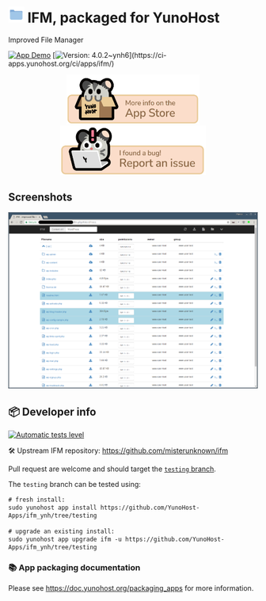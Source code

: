 <!--
N.B.: This README was automatically generated by <https://github.com/YunoHost/apps_tools/blob/main/readme_generator>
It shall NOT be edited by hand.
-->

<h1>
  <img src="https://raw.githubusercontent.com/YunoHost/apps/main/logos/ifm.png" width="32px" alt="Logo of IFM">
  IFM, packaged for YunoHost
</h1>

Improved File Manager

[![App Demo](https://img.shields.io/badge/App_Demo-blue?style=for-the-badge)](https://ifmdemo.gitea.de/)
[![Version: 4.0.2~ynh6](https://img.shields.io/badge/Version-4.0.2~ynh6-rgb(18,138,11)?style=for-the-badge)](https://ci-apps.yunohost.org/ci/apps/ifm/)

<div align="center">
<a href="https://apps.yunohost.org/app/ifm"><img height="100px" src="https://github.com/YunoHost/yunohost-artwork/raw/refs/heads/main/badges/neopossum-badges/badge_more_info_on_the_appstore.svg"/></a>
<a href="https://github.com/YunoHost-Apps/ifm_ynh/issues"><img height="100px" src="https://github.com/YunoHost/yunohost-artwork/raw/refs/heads/main/badges/neopossum-badges/badge_report_an_issue.svg"/></a>
</div>


## Screenshots
![Screenshot of IFM](./doc/screenshots/ifm_screenshot.png)

## 📦 Developer info

[![Automatic tests level](https://apps.yunohost.org/badge/cilevel/ifm)](https://ci-apps.yunohost.org/ci/apps/ifm/)

🛠️ Upstream IFM repository: <https://github.com/misterunknown/ifm>

Pull request are welcome and should target the [`testing` branch](https://github.com/YunoHost-Apps/ifm_ynh/tree/testing).

The `testing` branch can be tested using:
```
# fresh install:
sudo yunohost app install https://github.com/YunoHost-Apps/ifm_ynh/tree/testing

# upgrade an existing install:
sudo yunohost app upgrade ifm -u https://github.com/YunoHost-Apps/ifm_ynh/tree/testing
```

### 📚 App packaging documentation

Please see <https://doc.yunohost.org/packaging_apps> for more information.